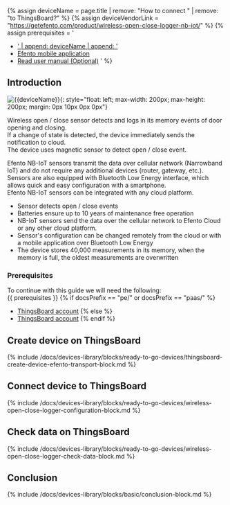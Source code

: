 
{% assign deviceName = page.title | remove: "How to connect " | remove: "to ThingsBoard?" %}
{% assign deviceVendorLink = "https://getefento.com/product/wireless-open-close-logger-nb-iot/" %}
{% assign prerequisites = '
- <a href="' | append: deviceVendorLink | append: '" target="_blank">' | append: deviceName | append: '</a>
- [Efento mobile application](https://play.google.com/store/apps/details?id=pl.efento.cloud&hl=en)
- [Read user manual (Optional)](https://getefento.com/support/)
'
 %}

## Introduction

![{{deviceName}}](/images/devices-library/{{page.deviceImageFileName}}){: style="float: left; max-width: 200px; max-height: 200px; margin: 0px 10px 0px 0px"}

Wireless open / close sensor detects and logs in its memory events of door opening and closing.  
If a change of state is detected, the device immediately sends the notification to cloud.  
The device uses magnetic sensor to detect open / close event.  

Efento NB-IoT sensors transmit the data over cellular network (Narrowband IoT) and do not require any additional devices (router, gateway, etc.).  
Sensors are also equipped with Bluetooth Low Energy interface, which allows quick and easy configuration with a smartphone.  
Efento NB-IoT sensors can be integrated with any cloud platform.  

- Sensor detects open / close events
- Batteries ensure up to 10 years of maintenance free operation
- NB-IoT sensors send the data over the cellular network to Efento Cloud or any other cloud platform.
- Sensor's configuration can be changed remotely from the cloud or with a mobile application over Bluetooth Low Energy
- The device stores 40,000 measurements in its memory, when the memory is full, the oldest measurements are overwritten

### Prerequisites

To continue with this guide we will need the following:  
{{ prerequisites }}
{% if docsPrefix == "pe/" or docsPrefix == "paas/" %}
- [ThingsBoard account](https://thingsboard.cloud)
{% else %}
- [ThingsBoard account](https://demo.thingsboard.io)
{% endif %}

## Create device on ThingsBoard

{% include /docs/devices-library/blocks/ready-to-go-devices/thingsboard-create-device-efento-transport-block.md %}

## Connect device to ThingsBoard 

{% include /docs/devices-library/blocks/ready-to-go-devices/wireless-open-close-logger-configuration-block.md %}

## Check data on ThingsBoard

{% include /docs/devices-library/blocks/ready-to-go-devices/wireless-open-close-logger-check-data-block.md %}

## Conclusion

{% include /docs/devices-library/blocks/basic/conclusion-block.md %}
